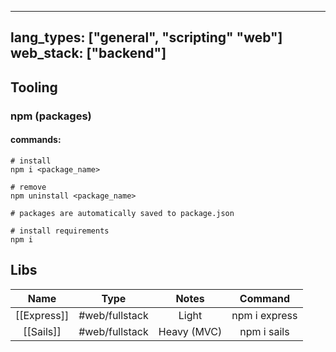 
---
lang_types: ["general", "scripting" "web"]
web_stack: ["backend"]
---
## Tooling

### npm (packages)

#### commands:
```
# install 
npm i <package_name>

# remove
npm uninstall <package_name>

# packages are automatically saved to package.json

# install requirements
npm i
```


## Libs

|Name|Type|Notes|Command|
|:---:|:---:|:---:|:---:|
|[[Express]]|#web/fullstack|Light| npm i express|
|[[Sails]]|#web/fullstack|Heavy (MVC)| npm i sails|




